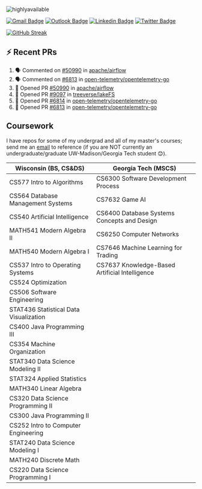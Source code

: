 <p align="left"> <img src="https://komarev.com/ghpvc/?username=peter-w-bryant&label=Profile%20views&color=0e75b6&style=flat" alt="highlyavailable" /> </p>

[![Gmail Badge](https://img.shields.io/badge/-pwbryant1@gmail.com-c14438?style=flat&logo=Gmail&logoColor=white&link=mailto:pwbryant1@gmail.com)](mailto:pwbryant1@gmail.com)
[![Outlook Badge](https://img.shields.io/badge/-peter.bryant@gatech.edu-B3A369?style=flat&logo=Microsoft-Outlook&logoColor=white&link=mailto:peter.bryant@gatech.edu)](mailto:peter.bryant@gatech.edu)
[![Linkedin Badge](https://img.shields.io/badge/-Peter&nbsp;Bryant-blue?style=flat&logo=Linkedin&logoColor=white&link=https://www.linkedin.com/in/peter-bryant-33b7091b6/)](https://www.linkedin.com/in/peter-bryant-33b7091b6/)
[![Twitter Badge](https://img.shields.io/badge/-@peterwbryant-1ca0f1?style=flat&labelColor=1ca0f1&logo=twitter&logoColor=white&link=https://twitter.com/peterwbryant)](https://twitter.com/peterwbryant)

[![GitHub Streak](https://streak-stats.demolab.com?user=highlyavailable&theme=dark)](https://git.io/streak-stats)

## :zap: Recent PRs

<!--START_SECTION:activity-->
1. 🗣 Commented on [#50990](https://github.com/apache/airflow/pull/50990#issuecomment-2904230079) in [apache/airflow](https://github.com/apache/airflow)
2. 🗣 Commented on [#6813](https://github.com/open-telemetry/opentelemetry-go/pull/6813#issuecomment-2904155662) in [open-telemetry/opentelemetry-go](https://github.com/open-telemetry/opentelemetry-go)
3. 💪 Opened PR [#50990](https://github.com/apache/airflow/pull/50990) in [apache/airflow](https://github.com/apache/airflow)
4. 💪 Opened PR [#9097](https://github.com/treeverse/lakeFS/pull/9097) in [treeverse/lakeFS](https://github.com/treeverse/lakeFS)
5. 💪 Opened PR [#6814](https://github.com/open-telemetry/opentelemetry-go/pull/6814) in [open-telemetry/opentelemetry-go](https://github.com/open-telemetry/opentelemetry-go)
6. 💪 Opened PR [#6813](https://github.com/open-telemetry/opentelemetry-go/pull/6813) in [open-telemetry/opentelemetry-go](https://github.com/open-telemetry/opentelemetry-go)
<!--END_SECTION:activity-->

## Coursework
I have repos for some of my undergrad and all of my master's courses; send me an [email](mailto:pwbryant1@gmail.com) to reference (if you are NOT currently an undergraduate/graduate UW-Madison/Georgia Tech student 😊).

| Wisconsin (BS, CS&DS) | Georgia Tech (MSCS)|
|------------------------|----------------------|
| CS577 Intro to Algorithms | CS6300 Software Development Process |
| CS564 Database Management Systems | CS7632 Game AI |
| CS540 Artificial Intelligence | CS6400 Database Systems Concepts and Design |
| MATH541 Modern Algebra II | CS6250 Computer Networks |
| MATH540 Modern Algebra I | CS7646 Machine Learning for Trading |
| CS537 Intro to Operating Systems | CS7637 Knowledge-Based Artificial Intelligence |
| CS524 Optimization | |
| CS506 Software Engineering | |
| STAT436 Statistical Data Visualization | |
| CS400 Java Programming III | |
| CS354 Machine Organization | |
| STAT340 Data Science Modeling II | |
| STAT324 Applied Statistics | |
| MATH340 Linear Algebra | |
| CS320 Data Science Programming II | |
| CS300 Java Programming II | |
| CS252 Intro to Computer Engineering | |
| STAT240 Data Science Modeling I | |
| MATH240 Discrete Math | |
| CS220 Data Science Programming I | |

